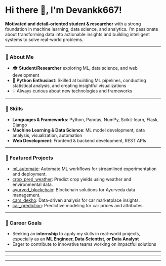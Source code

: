 # Hi there 👋, I'm Devankk667!

**Motivated and detail-oriented student & researcher** with a strong foundation in machine learning, data science, and analytics. I’m passionate about transforming data into actionable insights and building intelligent systems to solve real-world problems.

---

### 🚀 About Me
- 🎓 **Student/Researcher** exploring ML, data science, and web development
- 🐍 **Python Enthusiast**: Skilled at building ML pipelines, conducting statistical analysis, and creating insightful visualizations
- 💡 Always curious about new technologies and frameworks

---

### 🔧 Skills
- **Languages & Frameworks**: Python, Pandas, NumPy, Scikit-learn, Flask, Django
- **Machine Learning & Data Science**: ML model development, data analysis, visualization, automation
- **Web Development**: Frontend & backend development, REST APIs

---

### 🌟 Featured Projects

- [ml_automate](https://github.com/devankk667/ml_automate): Automate ML workflows for streamlined experimentation and deployment.
- [crop_pred_weather](https://github.com/devankk667/crop_pred_weather): Predict crop yields using weather and environmental data.
- [ayurved_blockchain](https://github.com/devankk667/ayurved_blockchain): Blockchain solutions for Ayurveda data management.
- [cars_dekho](https://github.com/devankk667/cars_dekho): Data-driven analysis for car marketplace insights.
- [car_prediction](https://github.com/devankk667/car_prediction): Predictive modeling for car prices and attributes.

---

### 🎯 Career Goals

- Seeking an **internship** to apply my skills in real-world projects, especially as an **ML Engineer, Data Scientist, or Data Analyst**
- Eager to contribute to innovative teams working on impactful solutions

---

<!-- Optional: Add your LinkedIn, portfolio, or other links here -->
<!--
### 🔗 Connect with Me
- [LinkedIn](#)
- [Portfolio](#)
- [Email](mailto:your.email@example.com)
-->

---

<!-- Optional: Add fun facts or hobbies here -->
<!--
### ✨ Fun Facts
- I love reading about AI ethics & philosophy
- Big fan of hackathons and open-source collaboration
- Enjoy hiking and photography outside of tech!
-->

---

